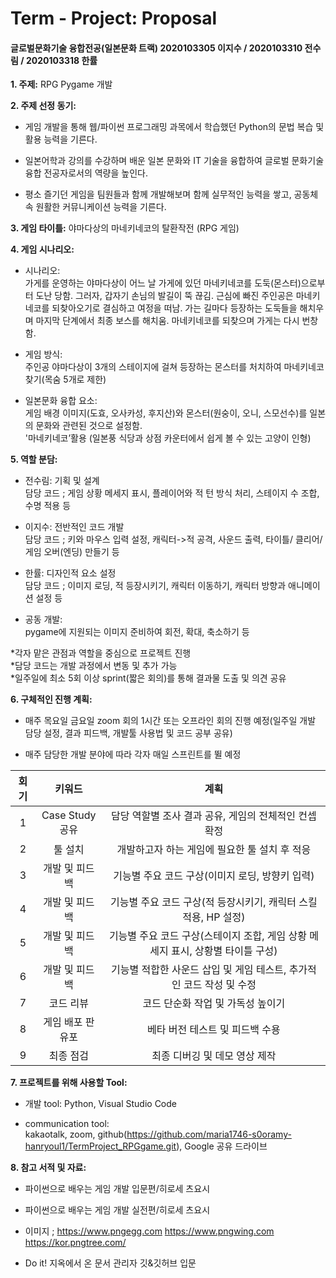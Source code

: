 # Term - Project: Proposal 
#### 글로벌문화기술 융합전공(일본문화 트랙) 2020103305 이지수 / 2020103310 전수림 / 2020103318 한률

**1. 주제:** RPG Pygame 개발 

**2. 주제 선정 동기:** 
-  게임 개발을 통해 웹/파이썬 프로그래밍 과목에서 학습했던 Python의 문법 복습 및 활용 능력을 기른다. 


- 일본어학과 강의를 수강하며 배운 일본 문화와 IT 기술을 융합하여 글로벌 문화기술 융합 전공자로서의 역량을 높인다. 


- 평소 즐기던 게임을 팀원들과 함께 개발해보며 함께 실무적인 능력을 쌓고, 공동체 속 원활한 커뮤니케이션 능력을 기른다. 

**3. 게임 타이틀:** 야마다상의 마네키네코의 탈환작전 (RPG 게임)

**4. 게임 시나리오:**<br>
- 시나리오: <br>
가게를 운영하는 야마다상이 어느 날 가게에 있던 마네키네코를 도둑(몬스터)으로부터 도난 당함. 그러자, 갑자기 손님의 발길이 뚝 끊김. 근심에 빠진 주인공은 마네키네코를 되찾아오기로 결심하고 여정을 떠남. 가는 길마다 등장하는 도둑들을 해치우며 마지막 단계에서 최종 보스를 해치움. 마네키네코를 되찾으며 가게는 다시 번창함.
 
 
- 게임 방식: <br>
주인공 야마다상이 3개의 스테이지에 걸쳐 등장하는 몬스터를 처치하여 마네키네코 찾기(목숨 5개로 제한)


- 일본문화 융합 요소: <br>
게임 배경 이미지(도효, 오사카성, 후지산)와 몬스터(원숭이, 오니, 스모선수)를 일본의 문화와 관련된 것으로 설정함.<br>
'마네키네코’활용 (일본풍 식당과 상점 카운터에서 쉽게 볼 수 있는 고양이 인형) 

**5. 역할 분담:**
- 전수림: 기획 및 설계<br>
담당 코드 ; 게임 상황 메세지 표시, 플레이어와 적 턴 방식 처리, 스테이지 수 조합, 수명 적용  등 


 - 이지수: 전반적인 코드 개발<br>
담당 코드 ; 키와 마우스 입력 설정, 캐릭터->적 공격, 사운드 출력, 타이틀/ 클리어/ 게임 오버(엔딩) 만들기 등 


 - 한률: 디자인적 요소 설정<br>
담당 코드 ; 이미지 로딩, 적 등장시키기, 캐릭터 이동하기, 캐릭터 방향과 애니메이션 설정 등


 - 공동 개발: <br>
 pygame에 지원되는 이미지 준비하여 회전, 확대, 축소하기 등

 *각자 맡은 관점과 역할을 중심으로 프로젝트 진행<br>
*담당 코드는 개발 과정에서 변동 및 추가 가능<br>
*일주일에 최소 5회 이상 sprint(짧은 회의)를 통해 결과물 도출 및 의견 공유

**6. 구체적인 진행 계획:**
- 매주 목요일 금요일 zoom 회의 1시간 또는 오프라인 회의 진행 예정(일주일 개발 담당 설정, 결과 피드백, 개발툴 사용법 및 코드 공부 공유)


- 매주 담당한 개발 분야에 따라 각자 매일 스프린트를 뛸 예정

|회기|키워드|계획|
|:---:|:---:|:---:|
|1|Case Study 공유|담당 역할별 조사 결과 공유, 게임의 전체적인 컨셉 확정|
|2|툴 설치|개발하고자 하는 게임에 필요한 툴 설치 후 적응|
|3|개발 및 피드백|기능별 주요 코드 구상(이미지 로딩, 방향키 입력)|
|4|개발 및 피드백|기능별 주요 코드 구상(적 등장시키기, 캐릭터 스킬 적용, HP 설정)|
|5|개발 및 피드백|기능별 주요 코드 구상(스테이지 조합, 게임 상황 메세지 표시, 상황별 타이틀 구성) |
|6|개발 및 피드백|기능별 적합한 사운드 삽입 및 게임 테스트, 추가적인 코드 작성 및 수정|
|7|코드 리뷰|코드 단순화 작업 및 가독성 높이기|
|8|게임 배포 판 유포|베타 버전 테스트 및 피드백 수용|
|9|최종 점검|최종 디버깅 및 데모 영상 제작|

**7. 프로젝트를 위해 사용할 Tool:**
- 개발 tool: Python, Visual Studio Code


- communication tool: <br>
kakaotalk, zoom, github(https://github.com/maria1746-s0oramy-hanryoul1/TermProject_RPGgame.git), Google 공유 드라이브

**8. 참고 서적 및 자료:**
- 파이썬으로 배우는 게임 개발 입문편/히로세 츠요시


- 파이썬으로 배우는 게임 개발 실전편/히로세 츠요시


- 이미지 ; https://www.pngegg.com   https://www.pngwing.com   https://kor.pngtree.com/
 

- Do it! 지옥에서 온 문서 관리자 깃&깃허브 입문
